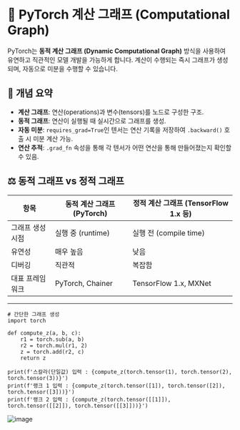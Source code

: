 # 🔢 PyTorch 계산 그래프 (Computational Graph)

PyTorch는 **동적 계산 그래프 (Dynamic Computational Graph)** 방식을 사용하여 유연하고 직관적인 모델 개발을 가능하게 합니다. 계산이 수행되는 즉시 그래프가 생성되며, 자동으로 미분을 수행할 수 있습니다.

## 📘 개념 요약

- **계산 그래프**: 연산(operations)과 변수(tensors)를 노드로 구성한 구조.
- **동적 그래프**: 연산이 실행될 때 실시간으로 그래프를 생성.
- **자동 미분**: `requires_grad=True`인 텐서는 연산 기록을 저장하여 `.backward()` 호출 시 미분 계산 가능.
- **연산 추적**: `.grad_fn` 속성을 통해 각 텐서가 어떤 연산을 통해 만들어졌는지 확인할 수 있음.

## ⚖️ 동적 그래프 vs 정적 그래프

| 항목             | 동적 계산 그래프 (PyTorch) | 정적 계산 그래프 (TensorFlow 1.x 등) |
|------------------|-----------------------------|----------------------------------------|
| 그래프 생성 시점 | 실행 중 (runtime)           | 실행 전 (compile time)                 |
| 유연성           | 매우 높음                   | 낮음                                   |
| 디버깅           | 직관적                      | 복잡함                                 |
| 대표 프레임워크  | PyTorch, Chainer            | TensorFlow 1.x, MXNet                  |

---
```
# 간단한 그래프 생성
import torch

def compute_z(a, b, c):
    r1 = torch.sub(a, b)
    r2 = torch.mul(r1, 2)
    z = torch.add(r2, c)
    return z

print(f'스칼라(단일값) 입력 : {compute_z(torch.tensor(1), torch.tensor(2), torch.tensor(3))}')
print(f'랭크 1 입력 : {compute_z(torch.tensor([1]), torch.tensor([2]), torch.tensor([3]))}')
print(f'랭크 2 입력 : {compute_z(torch.tensor([[1]]), torch.tensor([[2]]), torch.tensor([[3]]))}')
```
![image](https://github.com/user-attachments/assets/bc623808-8c3b-4fba-8df3-4b8cdc86c5ef)
